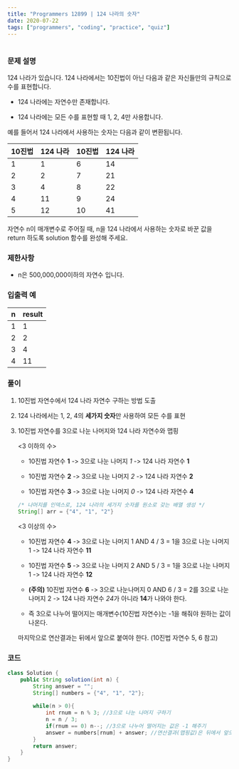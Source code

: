 ```yaml
---
title: "Programmers 12899 | 124 나라의 숫자"
date: 2020-07-22
tags: ["programmers", "coding", "practice", "quiz"]
---
```


# <!-- Programmers 12899 | 124 나라의 숫자 -->

### 문제 설명

124 나라가 있습니다. 124 나라에서는 10진법이 아닌 다음과 같은 자신들만의 규칙으로 수를 표현합니다.

- 124 나라에는 자연수만 존재합니다. 

- 124 나라에는 모든 수를 표현할 때 1, 2, 4만 사용합니다.

예를 들어서 124 나라에서 사용하는 숫자는 다음과 같이 변환됩니다.

| 10진법 | 124 나라 | 10진법 | 124 나라 |
| ------ | -------- | ------ | -------- |
| 1      | 1        | 6      | 14       |
| 2      | 2        | 7      | 21       |
| 3      | 4        | 8      | 22       |
| 4      | 11       | 9      | 24       |
| 5      | 12       | 10     | 41       |

자연수 n이 매개변수로 주어질 때, n을 124 나라에서 사용하는 숫자로 바꾼 값을 return 하도록 solution 함수를 완성해 주세요.



### 제한사항

- n은 500,000,000이하의 자연수 입니다.



### 입출력 예

| n    | result |
| ---- | ------ |
| 1    | 1      |
| 2    | 2      |
| 3    | 4      |
| 4    | 11     |



### 풀이

1. 10진법 자연수에서 124 나라 자연수 구하는 방법 도출

2. 124 나라에서는 1, 2, 4의 **세가지 숫자**만 사용하여 모든 수를 표현

3. 10진법 자연수를 3으로 나눈 나머지와 124 나라 자연수와 맵핑  

   <3 이하의 수>

   

   - 10진법 자연수 **1** -> 3으로 나눈 나머지 *1* -> 124 나라 자연수 **1**

   

   - 10진법 자연수 **2** -> 3으로 나눈 나머지 *2* -> 124 나라 자연수 **2**

   

   - 10진법 자연수 **3** -> 3으로 나눈 나머지 *0* -> 124 나라 자연수 **4**  

   

   ```  java
   /* 나머지를 인덱스로, 124 나라의 세가지 숫자를 원소로 갖는 배열 생성 */
   String[] arr = {"4", "1", "2"}
   ```

   <3 이상의 수>

   

   - 10진법 자연수 **4** -> 3으로 나눈 나머지 1 AND 4 / 3 = 1을 3으로 나눈 나머지 1 -> 124 나라 자연수 **11**

   

   - 10진법 자연수 **5** -> 3으로 나눈 나머지 2 AND 5 / 3 = 1을 3으로 나눈 나머지 1 -> 124 나라 자연수 **12**

   

   - **(주의)** 10진법 자연수 **6** -> 3으로 나눈나머지 0 AND 6 / 3 = 2를 3으로 나눈 나머지 2 -> 124 나라 자연수 *24*가 아니라 **14**가 나와야 한다.

   

   - 즉 3으로 나누어 떨어지는 매개변수(10진법 자연수)는 -1을 해줘야 원하는 값이 나온다.

   마지막으로 연산결과는 뒤에서 앞으로 붙여야 한다. (10진법 자연수 5, 6 참고)



### 코드

```java
class Solution {
    public String solution(int n) {
        String answer = "";
        String[] numbers = {"4", "1", "2"};
        
        while(n > 0){
            int rnum = n % 3; //3으로 나눈 나머지 구하기
            n = n / 3;
            if(rnum == 0) n--; //3으로 나누어 떨어지는 값은 -1 해주기
            answer = numbers[rnum] + answer; //연산결과(맵핑값)은 뒤에서 앞으로 붙여주기
        }
        return answer;
    }
}
```







